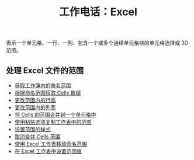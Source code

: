 ﻿---
title: 工作电话：Excel
second_title: Documen
linktitle: 响了
type: docs
url: /zh/ranges/
aliases: [/working-with-ranges/]
keywords: Working with ranges on an Excel fil
description: 如何使用 Aspose.Cells Cloud REST API 处理 Excel 文件上的范围。SDK 支持多种开发语言，包括 Android、C#、Go、Java、NodeJS、Perl、PHP、Python、Ruby 和 Swift。
weight: 100
kwords: Excel、Office 云、REST API、电子表格、PDF、CSV、Json、Markdown、处理 Excel 文件上的范围
---
表示一个单元格、一行、一列、包含一个或多个连续单元格块的单元格选择或 3D 范围。

## 处理 Excel 文件的范围

- [获取工作簿内的命名范围](/cells/zh/get-named-ranges-inside-the-workbook/)
- [根据命名范围获取 Cells 数据](/cells/zh/get-cells-data-based-on-named-range/)
- [更改范围内的行高](/cells/zh/cells/change-heights-of-rows-inside-the-range/)
- [更改范围内的列宽](/cells/zh/change-widths-of-columns-inside-the-range/)
- [将 Cells 的范围合并到一个单元格中](/cells/zh/combines-a-range-of-cells-into-a-single-cell/)
- [使用粘贴选项复制工作表中的范围](/cells/zh/copy-range-in-a-worksheet-with-paste-options/)
- [设置范围的样式](/cells/zh/set-the-style-of-the-range/)
- [取消合并 Cells 范围](/cells/zh/unmerge-merged-cells-of-the-range/)
- [使用 Excel 工作表移动命名范围](/cells/zh/move-a-named-ranged-with-a-excel-worksheet/)
- [在 Excel 工作表中设置范围值](/cells/zh/ranges/set-value/)
